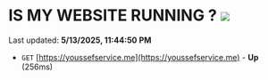 # IS MY WEBSITE RUNNING ? [![](https://img.shields.io/static/v1?label=Sponsor&message=%E2%9D%A4&logo=GitHub&color=%23fe8e86)](https://github.com/sponsors/Youssef-Lehmam)

Last updated: **5/13/2025, 11:44:50 PM**

- `GET` [https://youssefservice.me](https://youssefservice.me) - **Up** (256ms)
